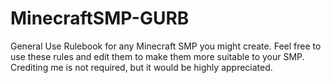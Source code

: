 # MinecraftSMP-GURB
General Use Rulebook for any Minecraft SMP you might create. Feel free to use these rules and edit them to make them more suitable to your SMP. Crediting me is not required, but it would be highly appreciated.
